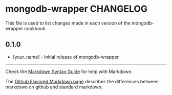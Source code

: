 mongodb-wrapper CHANGELOG
=========================

This file is used to list changes made in each version of the mongodb-wrapper cookbook.

0.1.0
-----
- [your_name] - Initial release of mongodb-wrapper

- - -
Check the [Markdown Syntax Guide](http://daringfireball.net/projects/markdown/syntax) for help with Markdown.

The [Github Flavored Markdown page](http://github.github.com/github-flavored-markdown/) describes the differences between markdown on github and standard markdown.
